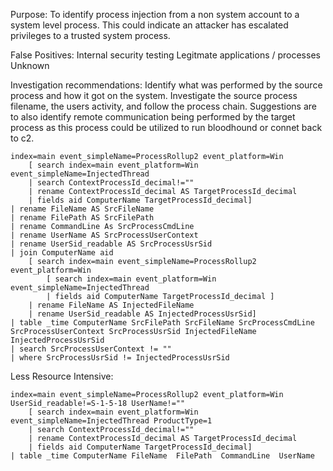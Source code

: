 Purpose:
To identify process injection from a non system account to a system level process. This could indicate an attacker has escalated privileges to a trusted system process.

False Positives:
Internal security testing
Legitmate applications / processes
Unknown

Investigation recommendations:
Identify what was performed by the source process and how it got on the system. Investigate the source process filename, the users activity, and follow the process chain. Suggestions are to also identify remote communication being performed by the target process as this process could be utilized to run bloodhound or connet back to c2.

```
index=main event_simpleName=ProcessRollup2 event_platform=Win 
    [ search index=main event_platform=Win event_simpleName=InjectedThread 
    | search ContextProcessId_decimal!="" 
    | rename ContextProcessId_decimal AS TargetProcessId_decimal 
    | fields aid ComputerName TargetProcessId_decimal] 
| rename FileName AS SrcFileName 
| rename FilePath AS SrcFilePath 
| rename CommandLine As SrcProcessCmdLine 
| rename UserName AS SrcProcessUserContext 
| rename UserSid_readable AS SrcProcessUsrSid 
| join ComputerName aid 
    [ search index=main event_simpleName=ProcessRollup2 event_platform=Win 
        [ search index=main event_platform=Win event_simpleName=InjectedThread 
        | fields aid ComputerName TargetProcessId_decimal ] 
    | rename FileName AS InjectedFileName 
    | rename UserSid_readable AS InjectedProcessUsrSid] 
| table _time ComputerName SrcFilePath SrcFileName SrcProcessCmdLine SrcProcessUserContext SrcProcessUsrSid InjectedFileName InjectedProcessUsrSid 
| search SrcProcessUserContext != "" 
| where SrcProcessUsrSid != InjectedProcessUsrSid
```

Less Resource Intensive:
```
index=main event_simpleName=ProcessRollup2 event_platform=Win UserSid_readable!=S-1-5-18 UserName!=""
    [ search index=main event_platform=Win event_simpleName=InjectedThread ProductType=1
    | search ContextProcessId_decimal!="" 
    | rename ContextProcessId_decimal AS TargetProcessId_decimal 
    | fields aid ComputerName TargetProcessId_decimal] 
| table _time ComputerName FileName  FilePath  CommandLine  UserName
```

